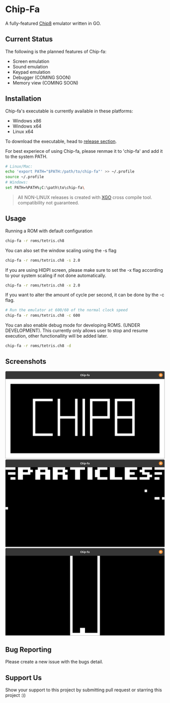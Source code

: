 # Chip-Fa
A fully-featured [Chip8](https://en.wikipedia.org/wiki/CHIP-8) emulator written in GO.

## Current Status
The following is the planned features of Chip-fa:
- Screen emulation
- Sound emulation
- Keypad emulation
- Debugger (COMING SOON)
- Memory view (COMING SOON)

## Installation
Chip-fa's executable is currently available in these platforms:
- Windows x86
- Windows x64
- Linux x64


To download the executable, head to [release section](https://github.com/raveltan/chip-fa/releases).

For best experiece of using Chip-fa, please renmae it to 'chip-fa' and add it to the system PATH.
```bash
# Linux/Mac:
echo 'export PATH="$PATH:/path/to/chip-fa"' >> ~/.profile
source ~/.profile
# Windows:
set PATH=%PATH%;C:\path\to\chip-fa\
```

> All NON-LINUX releases is created with [XGO](https://github.com/karalabe/xgo) cross compile tool. compatibility not guaranteed.
## Usage
Running a ROM with default configuration
```bash
chip-fa -r roms/tetris.ch8
```
You can also set the window scaling using the -s flag
```bash
chip-fa -r roms/tetris.ch8 -s 2.0
```
If you are using HIDPI screen, please make sure to set the -x flag according to your system scaling if not done automatically.
```bash
chip-fa -r roms/tetris.ch8 -x 2.0
```
If you want to alter the amount of cycle per second, it can be done by the -c flag. 
```bash
# Run the emulator at 600/60 of the normal clock speed
chip-fa -r roms/tetris.ch8 -c 600
```
You can also enable debug mode for developing ROMS. (UNDER DEVELOPMENT).
This currently only allows user to stop and resume execution, other functionallity will be added later.
```bash
chip-fa -r roms/tetris.ch8 -d
```

## Screenshots
![Chip8 Logo ROM.](./ss/chip8.png)
![Particle Demo ROM.](./ss/particle.png)
![Tetris ROM.](./ss/tetris.png)

## Bug Reporting
Please create a new issue with the bugs detail.

## Support Us
Show your support to this project by submitting pull request or starring this project :))